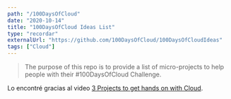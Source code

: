 ```yaml
---
path: "/100DaysOfCloud"
date: "2020-10-14"
title: "100DaysOfCloud Ideas List"
type: "recordar"
externalUrl: "https://github.com/100DaysOfCloud/100DaysOfCloudIdeas"
tags: ["Cloud"]
---
```


> The purpose of this repo is to provide a list of micro-projects to help people with their #100DaysOfCloud Challenge.

Lo encontré gracias al video [3 Projects to get hands on with Cloud](https://youtu.be/cXUT9vkKi7Y).
